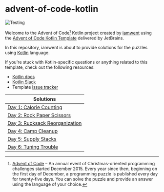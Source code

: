 # advent-of-code-kotlin
![Testing](https://github.com/iamwent/advent-of-code-kotlin/actions/workflows/ci.yml/badge.svg)

Welcome to the Advent of Code[^aoc] Kotlin project created by [iamwent][github] using the [Advent of Code Kotlin Template][template] delivered by JetBrains.

In this repository, iamwent is about to provide solutions for the puzzles using [Kotlin][kotlin] language.

If you're stuck with Kotlin-specific questions or anything related to this template, check out the following resources:

- [Kotlin docs][docs]
- [Kotlin Slack][slack]
- Template [issue tracker][issues]


| Solutions                                                                         |
|-----------------------------------------------------------------------------------|
| [Day 1: Calorie Counting](src/main/kotlin/day01/CalorieCounting.kt)               |
| [Day 2: Rock Paper Scissors](src/main/kotlin/day02/RockPaperScissors.kt)          |
| [Day 3: Rucksack Reorganization](src/main/kotlin/day03/RucksackReorganization.kt) |
| [Day 4: Camp Cleanup](src/main/kotlin/day04/CampCleanup.kt)                       |
| [Day 5: Supply Stacks](src/main/kotlin/day05/SupplyStacks.kt)                     |
| [Day 6: Tuning Trouble](src/main/kotlin/day06/TuningTrouble.kt)                   |


[^aoc]:
    [Advent of Code][aoc] – An annual event of Christmas-oriented programming challenges started December 2015.
    Every year since then, beginning on the first day of December, a programming puzzle is published every day for twenty-five days.
    You can solve the puzzle and provide an answer using the language of your choice.

[aoc]: https://adventofcode.com
[docs]: https://kotlinlang.org/docs/home.html
[github]: https://github.com/iamwent
[issues]: https://github.com/kotlin-hands-on/advent-of-code-kotlin-template/issues
[kotlin]: https://kotlinlang.org
[slack]: https://surveys.jetbrains.com/s3/kotlin-slack-sign-up
[template]: https://github.com/kotlin-hands-on/advent-of-code-kotlin-template
